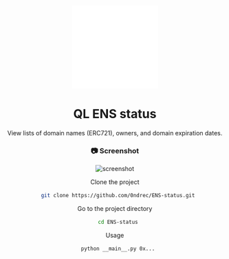 <div align="center">

  <img src="logo.svg" alt="logo" width="200" height="auto" />
  <h1>QL ENS status</h1>
  
  <p>
    View lists of domain names (ERC721), owners, and domain expiration dates.
  </p>
  

<!-- Screenshots -->
### :camera: Screenshot

<div align="center"> 
  <img src="https://github.com/0ndrec/ql_ens_status/blob/main/img.png" alt="screenshot" />
</div>



Clone the project

```bash
  git clone https://github.com/0ndrec/ENS-status.git
```

Go to the project directory

```bash
  cd ENS-status
```
  
Usage

```bash
  python __main__.py 0x...
```
